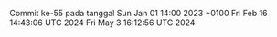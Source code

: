 Commit ke-55 pada tanggal Sun Jan 01 14:00 2023 +0100
Fri Feb 16 14:43:06 UTC 2024
Fri May  3 16:12:56 UTC 2024
